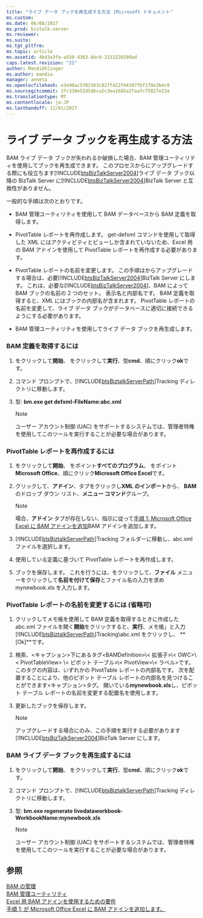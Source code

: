 ```yaml
---
title: "ライブ データ ブックを再生成する方法 |Microsoft ドキュメント"
ms.custom: 
ms.date: 06/08/2017
ms.prod: biztalk-server
ms.reviewer: 
ms.suite: 
ms.tgt_pltfrm: 
ms.topic: article
ms.assetid: 4bd3a3fa-a550-4363-bbc0-2153226509ad
caps.latest.revision: "21"
author: MandiOhlinger
ms.author: mandia
manager: anneta
ms.openlocfilehash: e3e98ac5f02363c02ff422f44397fbf1f0e3b4c0
ms.sourcegitcommit: 3fc338e52d5dbca2c3ea1685a2faafc7582fe23a
ms.translationtype: MT
ms.contentlocale: ja-JP
ms.lasthandoff: 12/01/2017
---
```

# <a name="how-to-regenerate-the-live-data-workbook"></a>ライブ データ ブックを再生成する方法
BAM ライブ データ ブックが失われるか破損した場合、BAM 管理ユーティリティを使用してブックを再生成できます。 このプロセスからにアップグレードする際にも役立ちます[!INCLUDE[btsBizTalkServer2004](../includes/btsbiztalkserver2004-md.md)]ライブ データ ブック以降の BizTalk Server に[!INCLUDE[btsBizTalkServer2004](../includes/btsbiztalkserver2004-md.md)]BizTalk Server と互換性がありません。  
  
 一般的な手順は次のとおりです。  
  
-   BAM 管理ユーティリティを使用して BAM データベースから BAM 定義を取得します。  
  
-   PivotTable レポートを再作成します。 get-defxml コマンドを使用して取得した XML にはアクティビティとビューしか含まれていないため、Excel 用の BAM アドインを使用して PivotTable レポートを再作成する必要があります。  
  
-   PivotTable レポートの名前を変更します。 この手順はからアップグレードする場合は、必要[!INCLUDE[btsBizTalkServer2004](../includes/btsbiztalkserver2004-md.md)]BizTalk Server にします。 これは、必要な[!INCLUDE[btsBizTalkServer2004](../includes/btsbiztalkserver2004-md.md)]、BAM によって BAM ブックの名前の 2 つのセット。 表示名と内部名です。 BAM 定義を取得すると、XML にはブックの内部名が含まれます。 PivotTable レポートの名前を変更して、ライブ データ ブックがデータベースに適切に接続できるようにする必要があります。  
  
-   BAM 管理ユーティリティを使用してライブ データ ブックを再生成します。  
  
### <a name="to-retrieve-the-bam-definition"></a>BAM 定義を取得するには  
  
1.  をクリックして**開始**、 をクリックして**実行**、型**cmd**、順にクリック**ok**です。  
  
2.  コマンド プロンプトで、[!INCLUDE[btsBiztalkServerPath](../includes/btsbiztalkserverpath-md.md)]Tracking ディレクトリに移動します。  
  
3.  型: **bm.exe get defxml-FileName:abc.xml**  
  
    > [!NOTE]
    >  ユーザー アカウント制御 (UAC) をサポートするシステムでは、管理者特権を使用してこのツールを実行することが必要な場合があります。  
  
### <a name="to-re-create-the-pivottable-reports"></a>PivotTable レポートを再作成するには  
  
1.  をクリックして**開始**、 をポイント**すべてのプログラム**、 をポイント**Microsoft Office**、順にクリック**Microsoft Office Excel**です。  
  
2.  クリックして、**アドイン**、タブをクリックし**XML のインポート**から、 **BAM**のドロップ ダウン リスト、**メニュー コマンド**グループ。  
  
    > [!NOTE]
    >  場合、**アドイン** タブが存在しない、指示に従って[手順 1: Microsoft Office Excel に BAM アドインを追加](http://msdn.microsoft.com/library/3400969f-0c54-4a75-979d-ad2f7af86448)BAM アドインを追加します。  
  
3.  [!INCLUDE[btsBiztalkServerPath](../includes/btsbiztalkserverpath-md.md)]Tracking フォルダーに移動し、abc.xml ファイルを選択します。  
  
4.  使用している定義に基づいて PivotTable レポートを再作成します。  
  
5.  ブックを保存します。 これを行うには、をクリックして、**ファイル** メニューをクリックして**名前を付けて保存**とファイル名の入力を求め mynewbook.xls を入力します。  
  
### <a name="to-rename-the-pivottable-reports-optional"></a>PivotTable レポートの名前を変更するには (省略可)  
  
1.  クリックしてメモ帳を使用して BAM 定義を取得するときに作成した abc.xml ファイルを開く**開始**をクリックすると、**実行**、メモ帳」と入力[!INCLUDE[btsBiztalkServerPath](../includes/btsbiztalkserverpath-md.md)]Tracking\abc.xml をクリックし、 **[Ok]**です。  
  
2.  検索、\<キャプション\>下にあるタグ\<BAMDefinition\>\\< 拡張子\>\\< OWC\>\\< PivotTableView\> \\< ピボット テーブル\>\\< PivotView\>\\< ラベル\>です。 このタグの内容は、いずれかの PivotTable レポートの内部名です。 次を配置することにより、他のピボット テーブル レポートの内部名を見つけることができます\<キャプション\>タグ。 開いている**mynewbook.xls**し、ピボット テーブル レポートの名前を変更する配置名を使用します。  
  
3.  更新したブックを保存します。  
  
    > [!NOTE]
    >  アップグレードする場合にのみ、この手順を実行する必要があります[!INCLUDE[btsBizTalkServer2004](../includes/btsbiztalkserver2004-md.md)]BizTalk Server にします。  
  
### <a name="to-regenerate-the-bam-live-data-workbook"></a>BAM ライブ データ ブックを再生成するには  
  
1.  をクリックして**開始**、 をクリックして**実行**、型**cmd**、順にクリック**ok**です。  
  
2.  コマンド プロンプトで、[!INCLUDE[btsBiztalkServerPath](../includes/btsbiztalkserverpath-md.md)]Tracking ディレクトリに移動します。  
  
3.  型: **bm.exe regenerate livedataworkbook-WorkbookName:mynewbook.xls**  
  
    > [!NOTE]
    >  ユーザー アカウント制御 (UAC) をサポートするシステムでは、管理者特権を使用してこのツールを実行することが必要な場合があります。  
  
## <a name="see-also"></a>参照  
 [BAM の管理](../core/managing-bam.md)   
 [BAM 管理ユーティリティ](../core/bam-management-utility.md)   
 [Excel 用 BAM アドインを使用するための要件](../core/requirements-for-using-the-bam-add-in-for-excel.md)   
 [手順 1: が Microsoft Office Excel に BAM アドインを追加します。](http://msdn.microsoft.com/library/3400969f-0c54-4a75-979d-ad2f7af86448)